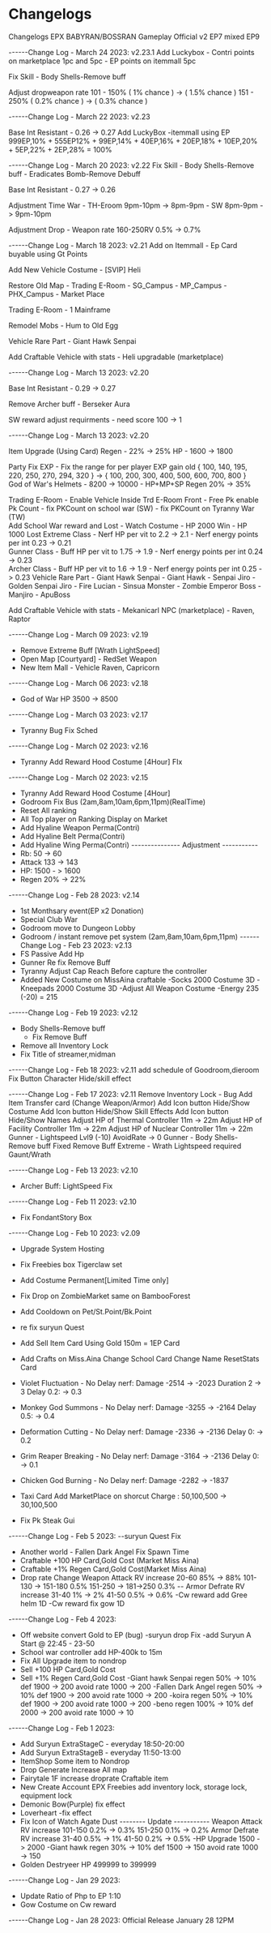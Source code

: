 # Changelogs
Changelogs
EPX BABYRAN/BOSSRAN Gameplay
Official v2 EP7 mixed EP9

------Change Log - March 24 2023: v2.23.1
Add Luckybox
	- Contri points on marketplace 1pc and 5pc
	- EP points on itemmall  5pc

Fix Skill
	- Body Shells-Remove buff

Adjust dropweapon rate
 101 - 150% ( 1% chance )  -> ( 1.5% chance )
 151 - 250% ( 0.2% chance )  -> ( 0.3% chance )


------Change Log - March 22 2023: v2.23

Base Int Resistant
	- 0.26 -> 0.27
Add LuckyBox
	-itemmall using EP
	999EP,10% + 555EP12% + 99EP,14% + 40EP,16% + 20EP,18% + 10EP,20% + 5EP,22% + 2EP,28% = 100%

------Change Log - March 20 2023: v2.22
Fix Skill
	- Body Shells-Remove buff
	- Eradicates Bomb-Remove Debuff

Base Int Resistant
	- 0.27 -> 0.26

Adjustment Time War
	- TH-Eroom 9pm-10pm -> 8pm-9pm
	- SW 8pm-9pm -> 9pm-10pm

Adjustment Drop
	- Weapon rate 160-250RV 0.5% -> 0.7%
		
------Change Log - March 18 2023: v2.21
Add on Itemmall
	- Ep Card buyable using Gt Points
	
Add New Vehicle Costume
	- [SVIP] Heli
	
Restore Old Map
	- Trading E-Room
	- SG_Campus
	- MP_Campus
	- PHX_Campus
	- Market Place
	
Trading E-Room
	- 1 Mainframe
	
Remodel Mobs
	- Hum to Old Egg
	
Vehicle Rare Part
	- Giant Hawk Senpai

Add Craftable Vehicle with stats
	- Heli upgradable (marketplace)

------Change Log - March 13 2023: v2.20

Base Int Resistant
	- 0.29 -> 0.27

Remove Archer buff
	- Berseker Aura

SW reward adjust requirments
	- need score 100 -> 1
	 

------Change Log - March 13 2023: v2.20

Item Upgrade (Using Card)
	Regen
	- 22% -> 25%
	HP
	- 1600 -> 1800
		
Party Fix EXP
	- Fix the range for per player EXP gain old { 100, 140, 195, 220, 250, 270, 294, 320 } -> { 100, 200, 300, 400, 500, 600, 700, 800 } 	
God of War's Helmets
	- 8200 -> 10000
	- HP+MP+SP Regen 20% -> 35%

Trading E-Room
	- Enable Vehicle Inside
Trd E-Room Front
	- Free Pk enable	
Pk Count
	- fix PKCount on school war (SW)
	- fix PKCount on Tyranny War (TW)	
Add School War reward and Lost
	- Watch Costume 
	 - HP 2000 Win
	 - HP 1000 Lost	
Extreme Class
	- Nerf HP per vit to 2.2 -> 2.1
	- Nerf energy points per int 0.23 -> 0.21	
Gunner Class
	- Buff HP per vit to 1.75 -> 1.9
	- Nerf energy points per int 0.24 -> 0.23	
Archer Class
	- Buff HP per vit to 1.6 -> 1.9
	- Nerf energy points per int 0.25 -> 0.23
Vehicle Rare Part
	- Giant Hawk Senpai
	- Giant Hawk
	- Senpai Jiro
	- Golden Senpai Jiro
	- Fire Lucian
	- Sinsua Monster
	- Zombie Emperor Boss
	- Manjiro
	- ApuBoss
	 
Add Craftable Vehicle with stats
	- Mekanicarl NPC (marketplace)
	- Raven, Raptor

------Change Log - March 09 2023: v2.19
- Remove Extreme Buff [Wrath LightSpeed]
- Open Map [Courtyard] - RedSet Weapon
- New Item Mall - Vehicle Raven, Capricorn

------Change Log - March 06 2023: v2.18
- God of War HP 3500 -> 8500

------Change Log - March 03 2023: v2.17
- Tyranny Bug Fix Sched

------Change Log - March 02 2023: v2.16
- Tyranny Add Reward Hood Costume [4Hour] FIx

------Change Log - March 02 2023: v2.15
- Tyranny Add Reward Hood Costume [4Hour]
- Godroom Fix Bus (2am,8am,10am,6pm,11pm)(RealTime)
- Reset All ranking
- All Top player on Ranking Display on Market
- Add Hyaline Weapon Perma(Contri)
- Add Hyaline Belt Perma(Contri)
- Add Hyaline Wing Perma(Contri)
--------------- Adjustment -----------
- Rb: 50 -> 60
- Attack  133 -> 143
- HP: 1500 - > 1600
- Regen 20% -> 22%

------Change Log - Feb 28 2023: v2.14
- 1st Monthsary event(EP x2 Donation)
- Special Club War
- Godroom move to Dungeon Lobby
- Godroom / instant remove pet system (2am,8am,10am,6pm,11pm)
------Change Log - Feb 23 2023: v2.13
- FS Passive Add Hp
- Gunner Re fix Remove Buff
- Tyranny Adjust Cap Reach Before capture the controller
- Added New Costume on MissAina craftable
	-Socks 2000 Costume 3D
	-Kneepads 2000 Costume 3D
-Adjust All Weapon Costume
	-Energy 235 (-20) = 215

------Change Log - Feb 19 2023: v2.12
- Body Shells-Remove buff
	- Fix Remove Buff
- Remove all Inventory Lock
- Fix Title of streamer,midman

------Change Log - Feb 18 2023: v2.11
add schedule of Goodroom,dieroom
Fix Button Character Hide/skill effect

------Change Log - Feb 17 2023: v2.11
Remove Inventory Lock - Bug
Add Item Transfer card (Change Weapon/Armor)
Add Icon button Hide/Show Costume
Add Icon button Hide/Show Skill Effects
Add Icon button Hide/Show Names
Adjust HP of Thermal Controller 11m -> 22m
Adjust HP of Facility Controller 11m -> 22m
Adjust HP of Nuclear Controller 11m -> 22m
Gunner - Lightspeed Lvl9 (-10) AvoidRate -> 0
Gunner - Body Shells-Remove buff Fixed Remove Buff
Extreme - Wrath Lightspeed required Gaunt/Wrath


------Change Log - Feb 13 2023: v2.10
- Archer Buff: LightSpeed Fix

------Change Log - Feb 11 2023: v2.10
- Fix FondantStory Box

------Change Log - Feb 10 2023: v2.09
- Upgrade System Hosting
- Fix Freebies box Tigerclaw set
- Add Costume Permanent[Limited Time only]
- Fix Drop on ZombieMarket same on BambooForest
- Add Cooldown on Pet/St.Point/Bk.Point
- re fix suryun Quest 
- Add Sell Item Card Using Gold
			150m = 1EP Card
- Add Crafts on Miss.Aina 
			Change School Card
			Change Name
			ResetStats Card
- Violet Fluctuation - No Delay
nerf:
	Damage 	-2514 -> -2023
	Duration  2 -> 3
	Delay 0.2: -> 0.3
	
- Monkey God Summons - No Delay
nerf:
	Damage 	-3255 -> -2164
	Delay 0.5: -> 0.4
	
- Deformation Cutting - No Delay
nerf:
	Damage 	-2336 -> -2136
	Delay 0: -> 0.2
	
- Grim Reaper Breaking - No Delay
nerf:
	Damage 	-3164 -> -2136
	Delay 0: -> 0.1
	
- Chicken God Burning - No Delay
nerf:
	Damage 	-2282 -> -1837

- Taxi Card
	Add MarketPlace on shorcut
	Charge : 50,100,500 -> 30,100,500
- Fix Pk Steak Gui


------Change Log - Feb 5 2023:
--suryun Quest  Fix
- Another world - Fallen Dark Angel Fix Spawn Time 
- Craftable +100 HP Card,Gold Cost (Market Miss Aina)
- Craftable +1% Regen Card,Gold Cost(Market Miss Aina)
- Drop rate Change
	Weapon Attack RV increase 
	20-60 85% -> 88%
	101-130 -> 151-180  0.5%
	151-250 -> 181->250  0.3%
--
	Armor Defrate RV increase 
	31-40 1% -> 2%
	41-50 0.5% -> 0.6%
-Cw reward add Gree helm 1D
-Cw reward fix gow 1D

------Change Log - Feb 4 2023:
- Off website convert Gold to EP (bug)
-suryun drop Fix
-add Suryun A Start @ 22:45 - 23-50
- School war controller add HP-400k to 15m
- Fix All Upgrade item to nondrop
- Sell +100 HP Card,Gold Cost
- Sell +1% Regen Card,Gold Cost
-Giant hawk Senpai
   regen 50% -> 10%
   def 1900 -> 200
   avoid rate 1000 -> 200
-Fallen Dark Angel
 regen 50% -> 10%
 def 1900 -> 200
 avoid rate 1000 -> 200
 -koira
  regen 50% -> 10%
 def 1900 -> 200
 avoid rate 1000 -> 200
  -beno
  regen 100% -> 10%
 def 2000 -> 200
 avoid rate 1000 -> 10

------Change Log - Feb 1 2023:
- Add Suryun ExtraStageC - everyday 18:50-20:00
- Add Suryun ExtraStageB - everyday 11:50-13:00
- ItemShop Some item to Nondrop
- Drop Generate Increase All map
- Fairytale 1F increase droprate Craftable item
- New Create Account EPX Freebies add inventory lock, storage lock, equipment lock
- Demonic Bow(Purple) fix effect
- Loverheart -fix effect
- Fix Icon of Watch Agate Dust
-------- Update -----------
Weapon Attack RV increase 
101-150 0.2% -> 0.3%
151-250 0.1% -> 0.2%
Armor Defrate RV increase 
31-40 0.5% -> 1%
41-50 0.2% -> 0.5%
-HP Upgrade 1500 -> 2000
-Giant hawk
 regen 30% -> 10%
 def 1500 -> 150
 avoid rate 1000 -> 150
 - Golden Destryeer
 HP 499999 to 399999

------Change Log - Jan 29 2023:
- Update Ratio of Php to EP 1:10
- Gow Costume on Cw reward

------Change Log - Jan 28 2023:
Official Release January 28 12PM
